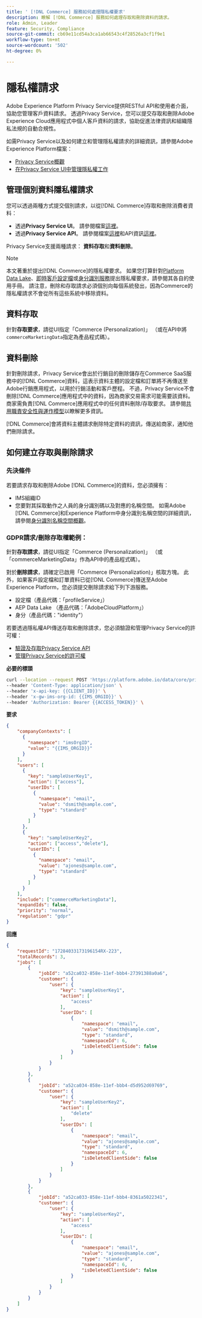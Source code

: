```yaml
---
title: ' [!DNL Commerce] 服務如何處理隱私權要求'
description: 瞭解 [!DNL Commerce] 服務如何處理存取和刪除資料的請求。
role: Admin, Leader
feature: Security, Compliance
source-git-commit: cb69e11cd54a3ca1ab66543c4f28526a3cf1f9e1
workflow-type: tm+mt
source-wordcount: '502'
ht-degree: 0%

---
```


# 隱私權請求

Adobe Experience Platform Privacy Service提供RESTful API和使用者介面，協助您管理客戶資料請求。 透過Privacy Service，您可以提交存取和刪除Adobe Experience Cloud應用程式中個人客戶資料的請求，協助促進法律資訊和組織隱私法規的自動合規性。

如需Privacy Service以及如何建立和管理隱私權請求的詳細資訊，請參閱Adobe Experience Platform檔案：

* [Privacy Service概觀](https://experienceleague.adobe.com/en/docs/experience-platform/privacy/home)
* [在Privacy Service UI中管理隱私權工作](https://experienceleague.adobe.com/en/docs/experience-platform/privacy/ui/user-guide)

## 管理個別資料隱私權請求

您可以透過兩種方式提交個別請求，以從[!DNL Commerce]存取和刪除消費者資料：

* 透過&#x200B;**Privacy Service UI**。 請參閱檔案[這裡](https://experienceleague.adobe.com/en/docs/experience-platform/privacy/ui/user-guide#_blank)。
* 透過&#x200B;**Privacy Service API**。 請參閱檔案[這裡](https://developer.adobe.com/experience-platform-apis/references/privacy-service/#_blank)和API資訊[這裡](https://developer.adobe.com/experience-platform-apis/#_blank)。

Privacy Service支援兩種請求： **資料存取**&#x200B;和&#x200B;**資料刪除**。

>[!NOTE]
>
>本文著重於提出[!DNL Commerce]的隱私權要求。 如果您打算針對[Platform Data Lake](https://experienceleague.adobe.com/en/docs/experience-platform/catalog/privacy)、[即時客戶設定檔](https://experienceleague.adobe.com/en/docs/experience-platform/profile/privacy)或[身分識別服務](https://experienceleague.adobe.com/en/docs/experience-platform/identity/privacy)提出隱私權要求，請參閱其各自的使用手冊。 請注意，刪除和存取請求必須個別向每個系統發出，因為Commerce的隱私權請求不會從所有這些系統中移除資料。

## 資料存取

針對&#x200B;**存取要求**，請從UI指定「Commerce (Personalization)」 （或在API中將`commerceMarketingData`指定為產品程式碼）。

## 資料刪除

針對刪除請求，Privacy Service會出於行銷目的刪除儲存在Commerce SaaS服務中的[!DNL Commerce]資料，這表示資料主體的設定檔和訂單將不再傳送至Adobe行銷應用程式，以用於行銷活動和客戶歷程。 不過，Privacy Service不會刪除[!DNL Commerce]應用程式中的資料，因為商家交易需求可能需要該資料。 商家需負責[!DNL Commerce]應用程式中的任何資料刪除/存取要求。 請參閱[共用職責安全性與運作模型](https://experienceleague.adobe.com/en/docs/commerce-operations/security-and-compliance/shared-responsibility)以瞭解更多資訊。

[!DNL Commerce]會將資料主體請求刪除特定資料的資訊，傳送給商家，通知他們刪除請求。

## 如何建立存取與刪除請求

### 先決條件

若要請求存取和刪除Adobe [!DNL Commerce]的資料，您必須擁有：

* IMS組織ID
* 您要對其採取動作之人員的身分識別碼以及對應的名稱空間。 如需Adobe [!DNL Commerce]和Experience Platform中身分識別名稱空間的詳細資訊，請參閱[身分識別名稱空間概觀](https://experienceleague.adobe.com/zh-hant/docs/experience-platform/identity/features/namespaces)。

### GDPR請求/刪除存取權範例：

針對&#x200B;**存取請求**，請從UI指定「Commerce (Personalization)」 （或「commerceMarketingData」作為API中的產品程式碼）。

對於&#x200B;**刪除請求**，請確定已啟用「Commerce (Personalization)」核取方塊。 此外，如果客戶設定檔和訂單資料已從[!DNL Commerce]傳送至Adobe Experience Platform，您必須提交刪除請求給下列下游服務。

* 設定檔（產品代碼：「profileService」）
* AEP Data Lake （產品代碼：「AdobeCloudPlatform」）
* 身分（產品代碼：&quot;identity&quot;）

若要透過隱私權API傳送存取和刪除請求，您必須驗證和管理Privacy Service的許可權：

* [驗證及存取Privacy Service API](https://experienceleague.adobe.com/en/docs/experience-platform/privacy/api/getting-started)
* [管理Privacy Service的許可權](https://experienceleague.adobe.com/en/docs/experience-platform/privacy/permissions)

**必要的標頭**

```bash
curl --location --request POST 'https://platform.adobe.io/data/core/privacy/jobs' \
--header 'Content-Type: application/json' \
--header 'x-api-key: {{CLIENT_ID}}' \
--header 'x-gw-ims-org-id: {{IMS_ORGID}}' \
--header 'Authorization: Bearer {{ACCESS_TOKEN}}' \
```

**要求**

```json
{
    "companyContexts": [
      {
        "namespace": "imsOrgID",
        "value": "{{IMS_ORGID}}"
      }
    ],
    "users": [
      {
        "key": "sampleUserKey1",
        "action": ["access"],
        "userIDs": [
          {
            "namespace": "email",
            "value": "dsmith@sample.com",
            "type": "standard"
          }
        ]
      },
      {
        "key": "sampleUserKey2",
        "action": ["access","delete"],
        "userIDs": [
          {
            "namespace": "email",
            "value": "ajones@sample.com",
            "type": "standard"
          }
        ]
      }
    ],
    "include": ["commerceMarketingData"],
    "expandIds": false,
    "priority": "normal",
    "regulation": "gdpr"
}
```

**回應**

```json
{
    "requestId": "17284033173196154RX-223",
    "totalRecords": 3,
    "jobs": [
        {
            "jobId": "a52ca032-858e-11ef-bbb4-27391388a0a6",
            "customer": {
                "user": {
                    "key": "sampleUserKey1",
                    "action": [
                        "access"
                    ],
                    "userIDs": [
                        {
                            "namespace": "email",
                            "value": "dsmith@sample.com",
                            "type": "standard",
                            "namespaceId": 6,
                            "isDeletedClientSide": false
                        }
                    ]
                }
            }
        },
        {
            "jobId": "a52ca034-858e-11ef-bbb4-d5d952d69769",
            "customer": {
                "user": {
                    "key": "sampleUserKey2",
                    "action": [
                        "delete"
                    ],
                    "userIDs": [
                        {
                            "namespace": "email",
                            "value": "ajones@sample.com",
                            "type": "standard",
                            "namespaceId": 6,
                            "isDeletedClientSide": false
                        }
                    ]
                }
            }
        },
        {
            "jobId": "a52ca033-858e-11ef-bbb4-8361a5022341",
            "customer": {
                "user": {
                    "key": "sampleUserKey2",
                    "action": [
                        "access"
                    ],
                    "userIDs": [
                        {
                            "namespace": "email",
                            "value": "ajones@sample.com",
                            "type": "standard",
                            "namespaceId": 6,
                            "isDeletedClientSide": false
                        }
                    ]
                }
            }
        }
    ]
}
```
